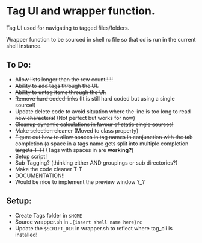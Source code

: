 # Tag UI and wrapper function.

Tag UI used for navigating to tagged files/folders.

Wrapper function to be sourced in shell rc file so that cd is run in the current shell instance.


## To Do:
- ~~Allow lists longer than the row count!!!!!~~
- ~~Ability to add tags through the UI.~~
- ~~Ability to untag items through the UI.~~
- ~~Remove hard coded links~~ (It is still hard coded but using a single source!)
- ~~Update delete code to avoid situation where the line is too long to read new characters!~~ (Not perfect but works for now)
- ~~Cleanup dynamic calculations in favour of static single sources!~~
- ~~Make selection cleaner~~ (Moved to class property)
- ~~Figure out how to allow spaces in tag names in conjunction with the tab completion (a space in a tags name gets split into multiple completion targets T-T)~~ (Tags with spaces in are __working?__)
- Setup script!
- Sub-Tagging? (thinking either AND groupings or sub directories?)
- Make the code cleaner T-T
- DOCUMENTATION!!
- Would be nice to implement the preview window ?_?
 

## Setup:
- Create Tags folder in `$HOME`
- Source wrapper.sh in `.{insert shell name here}rc`
- Update the `$SCRIPT_DIR` in wrapper.sh to reflect where tag_cli is installed!